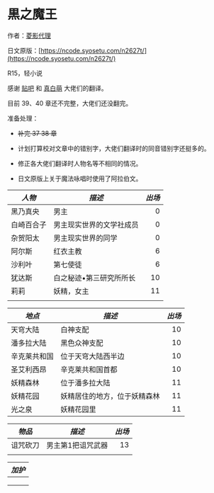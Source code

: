 # 黒之魔王

作者：[菱影代理](https://mypage.syosetu.com/149409/)

日文原版：[https://ncode.syosetu.com/n2627t/](https://ncode.syosetu.com/n2627t/)

R15，轻小说

感谢 [贴吧](https://tieba.baidu.com/f?kw=%E9%BB%92%E4%B9%8B%E9%AD%94%E7%8E%8B) 和 [真白萌](https://masiro.moe) 大佬们的翻译。

目前 39、40 章还不完整，大佬们还没翻完。

准备处理：

* ~~补完 37 38 章~~

* 计划打算校对文章中的错别字，大佬们翻译时的同音错别字还挺多的。

* 修正各大佬们翻译时人物名等不相同的情况。

* 日文原版上关于魔法咏唱时使用了阿拉伯文。



| _人物_  | _描述_         | _出场_ |
| ----- | ------------ | ---: |
| 黑乃真央  | 男主           |    0 |
| 白崎百合子 | 男主现实世界的文学社成员 |    0 |
| 杂贺阳太  | 男主现实世界的同学    |    0 |
|阿尔斯|红衣主教|6|
|沙利叶|第七使徒|6|
|犹达斯|白之秘迹•第三研究所所长|10|
|莉莉|妖精，女主|11|
||||



| _地点_ | _描述_ | _出场_ |
| ---- | ---- | ---: |
|天穹大陆|白神支配|10|
|潘多拉大陆|黑色众神支配|10|
| 辛克莱共和国 | 位于天穹大陆西半边 | 10 |
|圣艾利西昂|辛克莱共和国首都|10|
|妖精森林|位于潘多拉大陆|11|
|妖精花园|妖精居住的地方，位于妖精森林|11|
|光之泉|妖精花园里|11|



| _物品_ | _描述_ | _出场_ |
| ---- | ---- | ---: |
| 诅咒砍刀 | 男主第1把诅咒武器 | 13 |
|||  |



| _加护_ |
| ---- |
|      |
||
||
